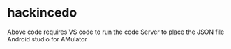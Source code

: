 # hackincedo
Above code requires VS code to run the code
Server to place the JSON file
Android studio for AMulator
